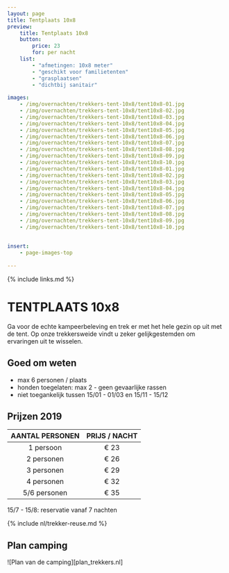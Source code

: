 ```yaml
---
layout: page
title: Tentplaats 10x8
preview: 
    title: Tentplaats 10x8
    button:
        price: 23
        for: per nacht
    list:
        - "afmetingen: 10x8 meter"
        - "geschikt voor familietenten"
        - "grasplaatsen"
        - "dichtbij sanitair"
       
images:
    - /img/overnachten/trekkers-tent-10x8/tent10x8-01.jpg
    - /img/overnachten/trekkers-tent-10x8/tent10x8-02.jpg
    - /img/overnachten/trekkers-tent-10x8/tent10x8-03.jpg
    - /img/overnachten/trekkers-tent-10x8/tent10x8-04.jpg
    - /img/overnachten/trekkers-tent-10x8/tent10x8-05.jpg
    - /img/overnachten/trekkers-tent-10x8/tent10x8-06.jpg
    - /img/overnachten/trekkers-tent-10x8/tent10x8-07.jpg
    - /img/overnachten/trekkers-tent-10x8/tent10x8-08.jpg
    - /img/overnachten/trekkers-tent-10x8/tent10x8-09.jpg
    - /img/overnachten/trekkers-tent-10x8/tent10x8-10.jpg
    - /img/overnachten/trekkers-tent-10x8/tent10x8-01.jpg
    - /img/overnachten/trekkers-tent-10x8/tent10x8-02.jpg
    - /img/overnachten/trekkers-tent-10x8/tent10x8-03.jpg
    - /img/overnachten/trekkers-tent-10x8/tent10x8-04.jpg
    - /img/overnachten/trekkers-tent-10x8/tent10x8-05.jpg
    - /img/overnachten/trekkers-tent-10x8/tent10x8-06.jpg
    - /img/overnachten/trekkers-tent-10x8/tent10x8-07.jpg
    - /img/overnachten/trekkers-tent-10x8/tent10x8-08.jpg
    - /img/overnachten/trekkers-tent-10x8/tent10x8-09.jpg
    - /img/overnachten/trekkers-tent-10x8/tent10x8-10.jpg
    
    
insert:
    - page-images-top
    
---
```


{% include links.md %}

# TENTPLAATS 10x8

Ga voor de echte kampeerbeleving en trek er met het hele gezin op uit met de tent. Op onze trekkersweide vindt u zeker gelijkgestemden om ervaringen uit te wisselen. 

## Goed om weten

- max 6 personen / plaats
- honden toegelaten: max 2 - geen gevaarlijke rassen
- niet toegankelijk  tussen 15/01 - 01/03 en 15/11 - 15/12


## Prijzen 2019

AANTAL PERSONEN | PRIJS / NACHT     
:-------------:|:-----------:|
1 persoon      |€ 23            
2 personen     |€ 26                   
3 personen     |€ 29       
4 personen     |€ 32             
5/6 personen   |€ 35       

15/7 - 15/8: reservatie vanaf 7 nachten


{% include nl/trekker-reuse.md %}

## Plan camping

![Plan van de camping][plan_trekkers.nl]
